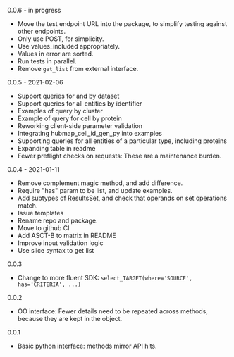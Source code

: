 0.0.6 - in progress
- Move the test endpoint URL into the package, to simplify testing against other endpoints.
- Only use POST, for simplicity.
- Use values_included appropriately.
- Values in error are sorted.
- Run tests in parallel.
- Remove `get_list` from external interface.

0.0.5 - 2021-02-06
- Support queries for and by dataset
- Support queries for all entities by identifier
- Examples of query by cluster
- Example of query for cell by protein
- Reworking client-side parameter validation
- Integrating hubmap_cell_id_gen_py into examples
- Supporting queries for all entities of a particular type, including proteins
- Expanding table in readme
- Fewer preflight checks on requests: These are a maintenance burden.

0.0.4 - 2021-01-11
- Remove complement magic method, and add difference.
- Require "has" param to be list, and update examples.
- Add subtypes of ResultsSet, and check that operands on set operations match.
- Issue templates
- Rename repo and package.
- Move to github CI
- Add ASCT-B to matrix in README
- Improve input validation logic
- Use slice syntax to get list

0.0.3
- Change to more fluent SDK: `select_TARGET(where='SOURCE', has='CRITERIA', ...)`

0.0.2
- OO interface: Fewer details need to be repeated across methods, because they are kept in the object.

0.0.1
- Basic python interface: methods mirror API hits.
